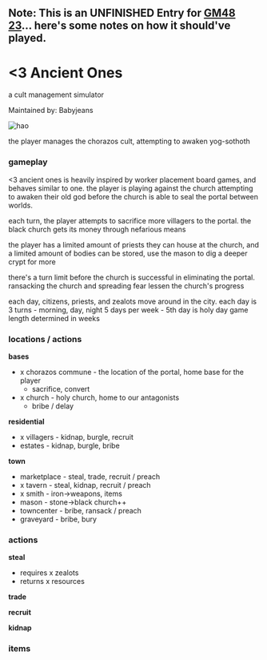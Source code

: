 ## Note: This is an UNFINISHED Entry for [GM48 23](https://www.gm48.net)... here's some notes on how it should've played.

# <3 Ancient Ones

a cult management simulator

Maintained by: Babyjeans

![hao](http://i.imgur.com/FiuR1xe.gif)

the player manages the chorazos cult, attempting to awaken yog-sothoth

### gameplay

<3 ancient ones is heavily inspired by worker placement board games, and behaves similar to one.
the player is playing against the church attempting to awaken their old god before the church is able to seal the portal between worlds.

each turn, the player attempts to sacrifice more villagers to the portal. 
the black church gets its money through nefarious means

the player has a limited amount of priests they can house at the church, and a limited amount of bodies can be stored, use the mason to dig a deeper crypt for more 

there's a turn limit before the church is successful in eliminating the portal. ransacking the church and spreading fear lessen the church's progress

each day, citizens, priests, and zealots move around in the city.
each day is 3 turns - morning, day, night
5 days per week - 5th day is holy day
game length determined in weeks


### locations / actions

**bases**
*   x chorazos commune - the location of the portal, home base for the player
    *   sacrifice, convert
*   x church - holy church, home to our antagonists
    *   bribe / delay

**residential**
*   x villagers - kidnap, burgle, recruit
*   estates   - kidnap, burgle, bribe

**town**
*   marketplace - steal, trade, recruit / preach
*   x tavern - steal, kidnap, recruit / preach
*   x smith - iron->weapons, items
*   mason - stone->black church++
*   towncenter - bribe, ransack / preach
*   graveyard - bribe, bury

### actions

**steal**
* requires x zealots
* returns  x resources

**trade**

**recruit**

**kidnap**

### items


